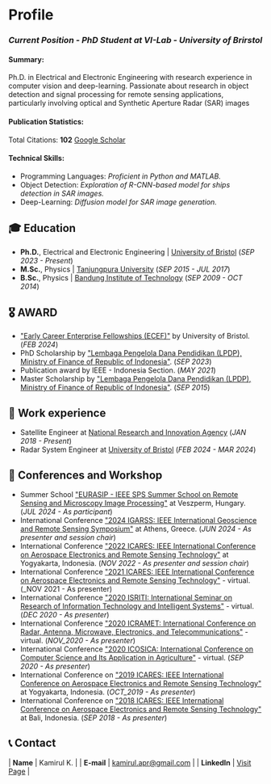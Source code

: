 # Profile
### _Current Position - PhD Student at VI-Lab - University of Brirstol_

#### Summary: 
Ph.D. in Electrical and Electronic Engineering with research experience in computer vision and deep-learning. 
Passionate about research in object detection and signal processing for remote sensing applications, particularly involving optical and Synthetic Aperture Radar (SAR) images 

#### Publication Statistics:
Total Citations: **102** <a href="https://scholar.google.com/citations?user=F3n4oWcAAAAJ&hl=en" target="_blank">Google Scholar</a>

#### Technical Skills:
- Programming Languages: _Proficient in Python and MATLAB._
- Object Detection: _Exploration of R-CNN-based model for ships detection in SAR images._
- Deep-Learning: _Diffusion model for SAR image generation._

## 🎓 Education
- **Ph.D.**, Electrical and Electronic Engineering | <a href="bristol.ac.uk/" target="_blank">University of Bristol</a> (_SEP 2023 - Present_)		  		
- **M.Sc.**, Physics	| <a href="https://untan.ac.id/" target="_blank">Tanjungpura University</a> (_SEP 2015 - JUL 2017_)	 			        		
- **B.Sc.**, Physics | <a href="https://itb.ac.id/" target="_blank">Bandung Institute of Technology</a> (_SEP 2009 - OCT 2014_)

## 🎖️ AWARD
- <a href="https://www.bristol.ac.uk/education/news/2024/innovative-academics-selected-for-new-early-career-enterprise-fellowships.html" target="_blank">"Early Career Enterprise Fellowships (ECEF)"</a> by University of Bristol. (_FEB 2024_)
- PhD Scholarship by <a href="https://lpdp.kemenkeu.go.id/" target="_blank">"Lembaga Pengelola Dana Pendidikan (LPDP), Ministry of Finance of Republic of Indonesia"</a>. (_SEP 2023_)
- Publication award by IEEE - Indonesia Section. (_MAY 2021_)
- Master Scholarship by <a href="https://lpdp.kemenkeu.go.id/" target="_blank">"Lembaga Pengelola Dana Pendidikan (LPDP), Ministry of Finance of Republic of Indonesia"</a>. (_SEP 2015_)

## 💼 Work experience 
- Satellite Engineer at <a href="brin.go.id" target="_blank">National Research and Innovation Agency</a> (_JAN 2018 - Present_)
- Radar System Engineer at <a href="bristol.ac.uk" target="_blank">University of Bristol</a> (_FEB 2024 - MAR 2024_)

## 🎤 Conferences and Workshop
- Summer School <a href="https://ssrm.mik.uni-pannon.hu/" target="_blank">"EURASIP - IEEE SPS Summer School on Remote Sensing and Microscopy Image Processing"</a> at Veszperm, Hungary. (_JUL 2024 - As participant_)
- International Conference <a href="https://www.2024.ieeeigarss.org/" target="_blank">"2024 IGARSS: IEEE International Geoscience and Remote Sensing Symposium"</a> at Athens, Greece. (_JUN 2024 - As presenter and session chair_)
- International Conference <a href="https://ieeexplore.ieee.org/xpl/conhome/9993425/proceeding/" target="_blank">"2022 ICARES: IEEE International Conference on Aerospace Electronics and Remote Sensing Technology"</a> at Yogyakarta, Indonesia. (_NOV 2022 - As presenter and session chair_)
- International Conference <a href="https://ieeexplore.ieee.org/xpl/conhome/9665172/proceeding/" target="_blank">"2021 ICARES: IEEE International Conference on Aerospace Electronics and Remote Sensing Technology"</a> - virtual. (_NOV 2021 - As presenter)
- International Conference <a href="https://ieeexplore.ieee.org/xpl/conhome/9315288/proceeding/" target="_blank">"2020 ISRITI: International Seminar on Research of Information Technology and Intelligent Systems"</a> - virtual. (_DEC 2020 - As presenter_)
- International Conference <a href="https://ieeexplore.ieee.org/xpl/conhome/9298549/proceeding/" target="_blank">"2020 ICRAMET: International Conference on Radar, Antenna, Microwave, Electronics, and Telecommunications"</a> - virtual. (_NOV_2020 - As presenter_)
- International Conference <a href="https://ieeexplore.ieee.org/xpl/conhome/9243081/proceeding/" target="_blank">"2020 ICOSICA: International Conference on Computer Science and Its Application in Agriculture"</a> - virtual. (_SEP 2020 - As presenter_)
- International Conference on <a href="https://ieeexplore.ieee.org/xpl/conhome/8897536/proceeding/" target="_blank">"2019 ICARES: IEEE International Conference on Aerospace Electronics and Remote Sensing Technology"</a> at Yogyakarta, Indonesia. (_OCT_2019 - As presenter_)
- International Conference on <a href="https://ieeexplore.ieee.org/xpl/conhome/8525355/proceeding/" target="_blank">"2018 ICARES: IEEE International Conference on Aerospace Electronics and Remote Sensing Technology"</a> at Bali, Indonesia. (_SEP 2018 - As presenter_)

## 📞 Contact
| **Name**   | Kamirul K. | 
| **E-mail**   | <a href="mailto:kamirul.apr@gmail.com">kamirul.apr@gmail.com</a> | 
| **LinkedIn**   | <a href="https://www.linkedin.com/in/kamirul/" target="_blank">Visit Page</a> | 
